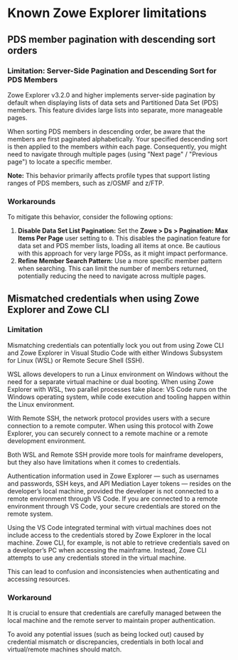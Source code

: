 # Known Zowe Explorer limitations

## PDS member pagination with descending sort orders

### Limitation: Server-Side Pagination and Descending Sort for PDS Members

Zowe Explorer v3.2.0 and higher implements server-side pagination by default when displaying lists of data sets and Partitioned Data Set (PDS) members. This feature divides large lists into separate, more manageable pages.

When sorting PDS members in descending order, be aware that the members are first paginated alphabetically. Your specified descending sort is then applied to the members *within* each page. Consequently, you might need to navigate through multiple pages (using "Next page" / "Previous page") to locate a specific member.

**Note:** This behavior primarily affects profile types that support listing ranges of PDS members, such as z/OSMF and z/FTP.

### Workarounds

To mitigate this behavior, consider the following options:

1.  **Disable Data Set List Pagination:**
    Set the **Zowe > Ds > Pagination: Max Items Per Page** user setting to `0`. This disables the pagination feature for data set and PDS member lists, loading all items at once. Be cautious with this approach for very large PDSs, as it might impact performance.
2.  **Refine Member Search Pattern:**
    Use a more specific member pattern when searching. This can limit the number of members returned, potentially reducing the need to navigate across multiple pages.

## Mismatched credentials when using Zowe Explorer and Zowe CLI

### Limitation

Mismatching credentials can potentially lock you out from using Zowe CLI and Zowe Explorer in Visual Studio Code with either Windows Subsystem for Linux (WSL) or Remote Secure Shell (SSH).

WSL allows developers to run a Linux environment on Windows without the need for a separate virtual machine or dual booting. When using Zowe Explorer with WSL, two parallel processes take place: VS Code runs on the Windows operating system, while code execution and tooling happen within the Linux environment.

With Remote SSH, the network protocol provides users with a secure connection to a remote computer. When using this protocol with Zowe Explorer, you can securely connect to a remote machine or a remote development environment.

Both WSL and Remote SSH provide more tools for mainframe developers, but they also have limitations when it comes to credentials.

Authentication information used in Zowe Explorer &mdash; such as usernames and passwords, SSH keys, and API Mediation Layer tokens &mdash; resides on the developer’s local machine, provided the developer is not connected to a remote environment through VS Code. If you are connected to a remote environment through VS Code, your secure credentials are stored on the remote system.

Using the VS Code integrated terminal with virtual machines does not include access to the credentials stored by Zowe Explorer in the local machine. Zowe CLI, for example, is not able to retrieve credentials saved on a developer’s PC when accessing the mainframe. Instead, Zowe CLI attempts to use any credentials stored in the virtual machine.

This can lead to confusion and inconsistencies when authenticating and accessing resources.

### Workaround

It is crucial to ensure that credentials are carefully managed between the local machine and the remote server to maintain proper authentication.

To avoid any potential issues (such as being locked out) caused by credential mismatch or discrepancies, credentials in both local and virtual/remote machines should match.
